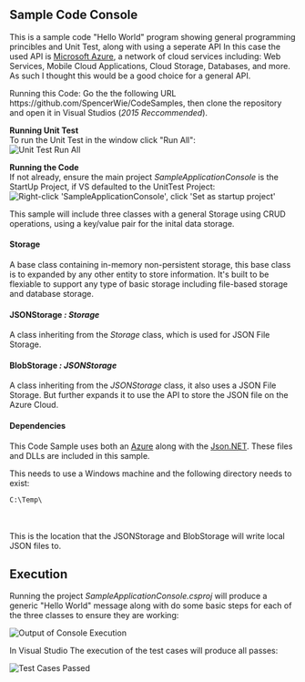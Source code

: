 <h2>Sample Code Console</h2>

<p>
This is a sample code "Hello World" program showing general programming princibles and Unit Test, along with using a seperate API In this case the used API is <a href="https://azure.microsoft.com/en-us/">Microsoft Azure</a>, a network of cloud services including: Web Services, Mobile Cloud Applications, Cloud Storage, Databases, and more. As such I thought this would be a good choice for a general API.
</p>

<p>
Running this Code:
Go the the following URL https://github.com/SpencerWie/CodeSamples, then clone the repository and open it in Visual Studios (<em>2015 Reccommended</em>).
</p>
<p>
<strong>Running Unit Test</strong><br />
To run the Unit Test in the window click "Run All":<br />
<img src="https://i.imgur.com/KpVGKYf.png" alt="Unit Test Run All"></img>
</p>
<p>
<strong>Running the Code</strong><br />
If not already, ensure the main project <em>SampleApplicationConsole</em> is the StartUp Project, if VS defaulted to the UnitTest Project:<br />

<img src="https://i.imgur.com/Ha4t9BP.png" alt="Right-click 'SampleApplicationConsole', click 'Set as startup project'">
</p>

<p>
This sample will include three classes with a general Storage using CRUD operations, using a key/value pair for the inital data storage.
</p>

<div>
  <h4>Storage</h4> 
  <p>
  A base class containing in-memory non-persistent storage, this base class is to expanded by any other entity to store information. It's   built to be flexiable to support any type of basic storage including file-based storage and database storage.
  </p>
  <h4>JSONStorage <em>: Storage</em></h4>
  <p>
  A class inheriting from the <em>Storage</em> class, which is used for JSON File Storage. 
  </p>
  <h4>BlobStorage <em>: JSONStorage</em></h4>
  <p>
  A class inheriting from the <em>JSONStorage</em> class, it also uses a JSON File Storage. But further expands it to use the API to store   the JSON file on the Azure Cloud. 
  </p>
</div>

<div>
  <h4>Dependencies</h4>
  <p> 
  This Code Sample uses both an <a href="https://azure.microsoft.com/en-us/">Azure</a> along with the <a href="https://www.newtonsoft.com/json)">Json.NET</a>. These files and DLLs are included in this sample.
  </p>
  <p>
  This needs to use a Windows machine and the following directory needs to exist:
  </p>
  <div><code>C:\Temp\</code></div><br />
  <br />
  <p>
  This is the location that the JSONStorage and BlobStorage will write local JSON files to.
  </p>
</div>

<h2>Execution</h2>

<p>
Running the project <em>SampleApplicationConsole.csproj</em> will produce a generic "Hello World" message along with do some basic steps for each of the three classes to ensure they are working:

<img src="https://i.imgur.com/uRV1ZHY.png" alt="Output of Console Execution"></img>
</p>

<p>
In Visual Studio The execution of the test cases will produce all passes:

<img src="https://i.imgur.com/BJrs6DX.png" alt="Test Cases Passed"></img>
</p>
